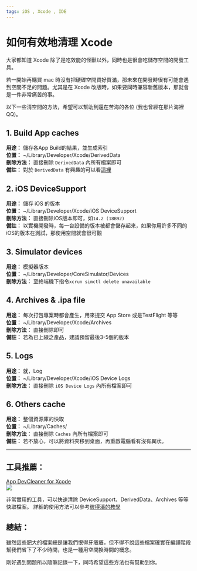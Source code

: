 ```yaml
---
tags: iOS , Xcode , IDE
---
```


# 如何有效地清理 Xcode 

大家都知道 Xcode 除了是吃效能的怪獸以外，同時也是很會吃儲存空間的開發工具。  

若一開始再購買 mac 時沒有把硬碟空間買好買滿，那未來在開發時很有可能會遇到空間不足的問題。尤其是在 Xcode 改版時，如果要同時兼容新舊版本，那就會是一件非常痛苦的事。  

以下一些清空間的方法，希望可以幫助到還在苦海的各位 (我也曾經在那片海裡QQ)。


## 1. Build App caches 
**用途：** 儲存各App Build的結果，並生成索引  
**位置：** ~/Library/Developer/Xcode/DerivedData  
**刪除方法：** 直接刪除 `DerivedData` 內所有檔案即可  
**備註：** 對於 `DerivedData` 有興趣的可以看[這裡](https://www.cnblogs.com/zhanggui/p/11171642.html)

## 2. iOS DeviceSupport
**用途：** 儲存 iOS 的版本  
**位置：** ~/Library/Developer/Xcode/iOS DeviceSupport  
**刪除方法：** 直接刪除iOS版本即可，如`14.2 (18B92)`  
**備註：** 以實機開發時，每一台設備的版本被都會儲存起來，如果你用許多不同的iOS的版本在測試，那使用空間就會很可觀

## 3. Simulator devices
**用途：** 模擬器版本  
**位置：** ~/Library/Developer/CoreSimulator/Devices  
**刪除方法：** 至終端機下指令`xcrun simctl delete unavailable`  

## 4. Archives & .ipa file
**用途：** 每次打包專案時都會產生，用來提交 App Store 或是TestFlight 等等  
**位置：** ~/Library/Developer/Xcode/Archives  
**刪除方法：** 直接刪除即可  
**備註：** 若為已上線之產品，建議預留最後3-5個的版本

## 5. Logs
**用途：** 就，Log  
**位置：** ~/Library/Developer/Xcode/iOS Device Logs  
**刪除方法：** 直接刪除 `iOS Device Logs` 內所有檔案即可  

## 6. Others cache
**用途：** 整個資源庫的快取  
**位置：** ~/Library/Caches/  
**刪除方法：** 直接刪除 `Caches` 內所有檔案即可  
**備註：** 若不放心，可以將資料夾移到桌面，再重啟電腦看有沒有異狀。

---

## 工具推薦： 
[App DevCleaner for Xcode](https://apps.apple.com/us/app/devcleaner-for-xcode/id1388020431)  
![](https://i.imgur.com/54qD4vN.png)

非常實用的工具，可以快速清除 DeviceSupport、DerivedData、Archives 等等快取檔案。
詳細的使用方法可以參考[彼得潘的教學](https://medium.com/%E5%BD%BC%E5%BE%97%E6%BD%98%E7%9A%84-swift-ios-app-%E9%96%8B%E7%99%BC%E6%95%99%E5%AE%A4/%E5%88%AA%E9%99%A4xcode%E4%BD%94%E6%93%9A%E7%A1%AC%E7%A2%9F%E5%A4%A7%E9%87%8F%E7%A9%BA%E9%96%93%E7%9A%84derived-data-190c85eba79)

## 總結：

雖然這些肥大的檔案總是讓我們恨得牙癢癢，但不得不說這些檔案確實在編譯階段幫我們省下了不少時間，也是一種用空間換時間的概念。  

剛好遇到問題所以隨筆記錄一下，同時希望這些方法也有幫助到你。